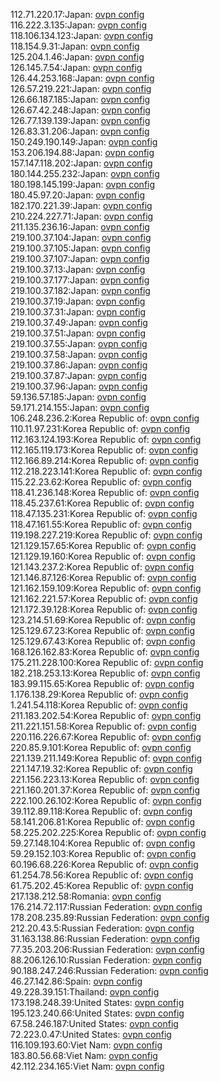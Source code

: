 112.71.220.17:Japan: [ovpn config](vpn/112_71_220_17.ovpn)  
116.222.3.135:Japan: [ovpn config](vpn/116_222_3_135.ovpn)  
118.106.134.123:Japan: [ovpn config](vpn/118_106_134_123.ovpn)  
118.154.9.31:Japan: [ovpn config](vpn/118_154_9_31.ovpn)  
125.204.1.46:Japan: [ovpn config](vpn/125_204_1_46.ovpn)  
126.145.7.54:Japan: [ovpn config](vpn/126_145_7_54.ovpn)  
126.44.253.168:Japan: [ovpn config](vpn/126_44_253_168.ovpn)  
126.57.219.221:Japan: [ovpn config](vpn/126_57_219_221.ovpn)  
126.66.187.185:Japan: [ovpn config](vpn/126_66_187_185.ovpn)  
126.67.42.248:Japan: [ovpn config](vpn/126_67_42_248.ovpn)  
126.77.139.139:Japan: [ovpn config](vpn/126_77_139_139.ovpn)  
126.83.31.206:Japan: [ovpn config](vpn/126_83_31_206.ovpn)  
150.249.190.149:Japan: [ovpn config](vpn/150_249_190_149.ovpn)  
153.206.194.88:Japan: [ovpn config](vpn/153_206_194_88.ovpn)  
157.147.118.202:Japan: [ovpn config](vpn/157_147_118_202.ovpn)  
180.144.255.232:Japan: [ovpn config](vpn/180_144_255_232.ovpn)  
180.198.145.199:Japan: [ovpn config](vpn/180_198_145_199.ovpn)  
180.45.97.20:Japan: [ovpn config](vpn/180_45_97_20.ovpn)  
182.170.221.39:Japan: [ovpn config](vpn/182_170_221_39.ovpn)  
210.224.227.71:Japan: [ovpn config](vpn/210_224_227_71.ovpn)  
211.135.236.16:Japan: [ovpn config](vpn/211_135_236_16.ovpn)  
219.100.37.104:Japan: [ovpn config](vpn/219_100_37_104.ovpn)  
219.100.37.105:Japan: [ovpn config](vpn/219_100_37_105.ovpn)  
219.100.37.107:Japan: [ovpn config](vpn/219_100_37_107.ovpn)  
219.100.37.13:Japan: [ovpn config](vpn/219_100_37_13.ovpn)  
219.100.37.177:Japan: [ovpn config](vpn/219_100_37_177.ovpn)  
219.100.37.182:Japan: [ovpn config](vpn/219_100_37_182.ovpn)  
219.100.37.19:Japan: [ovpn config](vpn/219_100_37_19.ovpn)  
219.100.37.31:Japan: [ovpn config](vpn/219_100_37_31.ovpn)  
219.100.37.49:Japan: [ovpn config](vpn/219_100_37_49.ovpn)  
219.100.37.51:Japan: [ovpn config](vpn/219_100_37_51.ovpn)  
219.100.37.55:Japan: [ovpn config](vpn/219_100_37_55.ovpn)  
219.100.37.58:Japan: [ovpn config](vpn/219_100_37_58.ovpn)  
219.100.37.86:Japan: [ovpn config](vpn/219_100_37_86.ovpn)  
219.100.37.87:Japan: [ovpn config](vpn/219_100_37_87.ovpn)  
219.100.37.96:Japan: [ovpn config](vpn/219_100_37_96.ovpn)  
59.136.57.185:Japan: [ovpn config](vpn/59_136_57_185.ovpn)  
59.171.214.155:Japan: [ovpn config](vpn/59_171_214_155.ovpn)  
106.248.236.2:Korea Republic of: [ovpn config](vpn/106_248_236_2.ovpn)  
110.11.97.231:Korea Republic of: [ovpn config](vpn/110_11_97_231.ovpn)  
112.163.124.193:Korea Republic of: [ovpn config](vpn/112_163_124_193.ovpn)  
112.165.119.173:Korea Republic of: [ovpn config](vpn/112_165_119_173.ovpn)  
112.166.89.214:Korea Republic of: [ovpn config](vpn/112_166_89_214.ovpn)  
112.218.223.141:Korea Republic of: [ovpn config](vpn/112_218_223_141.ovpn)  
115.22.23.62:Korea Republic of: [ovpn config](vpn/115_22_23_62.ovpn)  
118.41.236.148:Korea Republic of: [ovpn config](vpn/118_41_236_148.ovpn)  
118.45.237.61:Korea Republic of: [ovpn config](vpn/118_45_237_61.ovpn)  
118.47.135.231:Korea Republic of: [ovpn config](vpn/118_47_135_231.ovpn)  
118.47.161.55:Korea Republic of: [ovpn config](vpn/118_47_161_55.ovpn)  
119.198.227.219:Korea Republic of: [ovpn config](vpn/119_198_227_219.ovpn)  
121.129.157.65:Korea Republic of: [ovpn config](vpn/121_129_157_65.ovpn)  
121.129.19.160:Korea Republic of: [ovpn config](vpn/121_129_19_160.ovpn)  
121.143.237.2:Korea Republic of: [ovpn config](vpn/121_143_237_2.ovpn)  
121.146.87.126:Korea Republic of: [ovpn config](vpn/121_146_87_126.ovpn)  
121.162.159.109:Korea Republic of: [ovpn config](vpn/121_162_159_109.ovpn)  
121.162.221.57:Korea Republic of: [ovpn config](vpn/121_162_221_57.ovpn)  
121.172.39.128:Korea Republic of: [ovpn config](vpn/121_172_39_128.ovpn)  
123.214.51.69:Korea Republic of: [ovpn config](vpn/123_214_51_69.ovpn)  
125.129.67.23:Korea Republic of: [ovpn config](vpn/125_129_67_23.ovpn)  
125.129.67.43:Korea Republic of: [ovpn config](vpn/125_129_67_43.ovpn)  
168.126.162.83:Korea Republic of: [ovpn config](vpn/168_126_162_83.ovpn)  
175.211.228.100:Korea Republic of: [ovpn config](vpn/175_211_228_100.ovpn)  
182.218.253.13:Korea Republic of: [ovpn config](vpn/182_218_253_13.ovpn)  
183.99.115.65:Korea Republic of: [ovpn config](vpn/183_99_115_65.ovpn)  
1.176.138.29:Korea Republic of: [ovpn config](vpn/1_176_138_29.ovpn)  
1.241.54.118:Korea Republic of: [ovpn config](vpn/1_241_54_118.ovpn)  
211.183.202.54:Korea Republic of: [ovpn config](vpn/211_183_202_54.ovpn)  
211.221.151.58:Korea Republic of: [ovpn config](vpn/211_221_151_58.ovpn)  
220.116.226.67:Korea Republic of: [ovpn config](vpn/220_116_226_67.ovpn)  
220.85.9.101:Korea Republic of: [ovpn config](vpn/220_85_9_101.ovpn)  
221.139.211.149:Korea Republic of: [ovpn config](vpn/221_139_211_149.ovpn)  
221.147.19.32:Korea Republic of: [ovpn config](vpn/221_147_19_32.ovpn)  
221.156.223.13:Korea Republic of: [ovpn config](vpn/221_156_223_13.ovpn)  
221.160.201.37:Korea Republic of: [ovpn config](vpn/221_160_201_37.ovpn)  
222.100.26.102:Korea Republic of: [ovpn config](vpn/222_100_26_102.ovpn)  
39.112.89.118:Korea Republic of: [ovpn config](vpn/39_112_89_118.ovpn)  
58.141.206.81:Korea Republic of: [ovpn config](vpn/58_141_206_81.ovpn)  
58.225.202.225:Korea Republic of: [ovpn config](vpn/58_225_202_225.ovpn)  
59.27.148.104:Korea Republic of: [ovpn config](vpn/59_27_148_104.ovpn)  
59.29.152.103:Korea Republic of: [ovpn config](vpn/59_29_152_103.ovpn)  
60.196.68.226:Korea Republic of: [ovpn config](vpn/60_196_68_226.ovpn)  
61.254.78.56:Korea Republic of: [ovpn config](vpn/61_254_78_56.ovpn)  
61.75.202.45:Korea Republic of: [ovpn config](vpn/61_75_202_45.ovpn)  
217.138.212.58:Romania: [ovpn config](vpn/217_138_212_58.ovpn)  
176.214.72.117:Russian Federation: [ovpn config](vpn/176_214_72_117.ovpn)  
178.208.235.89:Russian Federation: [ovpn config](vpn/178_208_235_89.ovpn)  
212.20.43.5:Russian Federation: [ovpn config](vpn/212_20_43_5.ovpn)  
31.163.138.86:Russian Federation: [ovpn config](vpn/31_163_138_86.ovpn)  
77.35.203.206:Russian Federation: [ovpn config](vpn/77_35_203_206.ovpn)  
88.206.126.10:Russian Federation: [ovpn config](vpn/88_206_126_10.ovpn)  
90.188.247.246:Russian Federation: [ovpn config](vpn/90_188_247_246.ovpn)  
46.27.142.86:Spain: [ovpn config](vpn/46_27_142_86.ovpn)  
49.228.39.151:Thailand: [ovpn config](vpn/49_228_39_151.ovpn)  
173.198.248.39:United States: [ovpn config](vpn/173_198_248_39.ovpn)  
195.123.240.66:United States: [ovpn config](vpn/195_123_240_66.ovpn)  
67.58.246.187:United States: [ovpn config](vpn/67_58_246_187.ovpn)  
72.223.0.47:United States: [ovpn config](vpn/72_223_0_47.ovpn)  
116.109.193.60:Viet Nam: [ovpn config](vpn/116_109_193_60.ovpn)  
183.80.56.68:Viet Nam: [ovpn config](vpn/183_80_56_68.ovpn)  
42.112.234.165:Viet Nam: [ovpn config](vpn/42_112_234_165.ovpn)  
